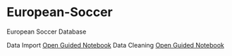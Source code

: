 # European-Soccer
European Soccer Database

Data Import [Open Guided Notebook](https://github.com/Cinda85/European-Soccer/blob/main/Data%20Import/notebook.ipynb)
Data Cleaning [Open Guided Notebook](https://github.com/Cinda85/European-Soccer/blob/main/Data%20Cleaning/notebook.ipynb)
